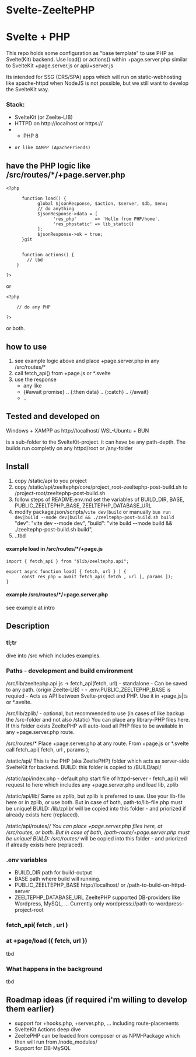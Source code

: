 # Svelte-ZeeltePHP
#	Svelte + PHP

This repo holds some configuration as "base template" to use PHP as Svelte(Kit) backend.
Use load() or actions() within +page.server.php similar to SvelteKit +page.server.js or api/+server.js

Its intended for SSG (CRS/SPA) apps which will run on static-webhosting like apache-httpd when NodeJS is not possible, but we still want to develop the SvelteKit way. 

### Stack:
* SvelteKit (or Zeelte-LIB)
* HTTPD on http://localhost or https://
* 	+ PHP 8 
*     or like XAMPP (ApacheFriends)


## have the PHP logic like /src/routes/*/+page.server.php
```
<?php

      function load() {
            global $jsonResponse, $action, $server, $db, $env;
            // do anything
            $jsonResponse->data = [
                  'res_php'       => 'Hello from PHP/home',
                  'res_phpstatic' => lib_static()
            ];
            $jsonResponse->ok = true;
      }git


      function actions() {
		// tbd
	}

?>
```
or 
```
<?php

	// do any PHP

?>
```
or both.


## how to use
1. see example logic above and place +page.server.php in any /src/routes/*
2. call fetch_api() from +page.js or *.svelte 
3. use the response 
	* any like
	* {#await promise} .. {:then data} .. {:catch} .. {/await}
	* ..


## Tested and developed on
Windows + XAMPP as http://localhost/<any-project>
WSL-Ubuntu + BUN

<any-project> is a sub-folder to the SvelteKit-project. it can have be any path-depth.
The builds run completly on any httpd/root or /any-folder 


## Install
1. copy /static/api to you project
2. copy /static/api/zeeltephp/core/project_root-zeeltephp-post-build.sh to /project-root/zeeltephp-post-build.sh
3. follow steps of README.env.md
	set the variables of BUILD_DIR, BASE, PUBLIC_ZEELTEPHP_BASE, ZEELTEPHP_DATABASE_URL
4. modify package.json/scripts/`vite dev|build` or manually `bun run dev|build --mode dev|build && ./zeeltephp-post-build.sh build`
	"dev": "vite dev --mode dev",
	"build": "vite build --mode build && ./zeeltephp-post-build.sh build",
5. ..tbd


#### example load in /src/routes/*/+page.js
```
import { fetch_api } from "$lib/zeeltephp.api";

export async function load( { fetch, url } ) {
      const res_php = await fetch_api( fetch , url [, params ]); 
}
```

#### example /src/routes/*/+page.server.php
see example at intro


## Description

### tl;tr
dive into /src which includes examples.

### Paths - development and build environment
/src/lib/zeeltephp.api.js -> fetch_api(fetch, url)
	- standalone - Can be saved to any path. (origin Zeelte-LIB) -
	- .env:PUBLIC_ZEELTEPHP_BASE is requied -
	Acts as API between Svelte-project and PHP.
	Use it in +page.js|ts or *.svelte.
	

/src/lib/zplib/
	- optional, but recommended to use (in cases of like backup the /src-folder and not also /static)
	You can place any library-PHP files here.
	If this folder exists ZeeltePHP will auto-load all PHP files to be available in any +page.server.php route.

/src/routes/*
	Place +page.server.php at any route.
	From +page.js or *.svelte call fetch_api( fetch, url , params );

/static/api/ 
	This is the PHP (aka ZeeltePHP) folder which acts as server-side SvelteKit for backend.
	BUILD: this folder is copied to /BUILD/api/

/static/api/index.php
	- default php start file of httpd-server -
	fetch_api() will request to here which includes any +page.server.php and load lib, zplib

/static/api/lib/
	Same as zplib, but zplib is preferred to use.
	Use your lib-file here or in zplib, or use both. 
	But in case of both, path-to/lib-file.php must be unique!
	BUILD: /lib/zplib/ will be copied into this folder - and priorized if already exists here (replaced).

/static/api/routes/*/
	You can place +page.server.php files here, at /src/routes, or both.
	But in case of both, /path-route/+page.server.php must be unique!
	BUILD: /src/routes/* will be copied into this folder - and priorized if already exists here (replaced).



### .env variables
- BUILD_DIR 	path for build-output
- BASE 		path where build will running. 
- PUBLIC_ZEELTEPHP_BASE 	http://localhost/<path-to-project> or /path-to-build-on-httpd-server
- ZEELTEPHP_DATABASE_URL	ZeeltePHP supported DB-providers like Wordpress, MySQL, ...
                              Currently only wordpress://path-to-wordpress-project-root


### fetch_api( fetch , url )
###   at +page/load ({ fetch, url })
tbd


### What happens in the background
tbd


## Roadmap ideas (if required i'm willing to develop them earlier)
* support for +hooks.php, +server.php, ... including route-placements
* SvelteKit Actions deep dive
* ZeeltePHP can be loaded from composer or as NPM-Package which then will run from /node_modules/
* Support for DB-MySQL